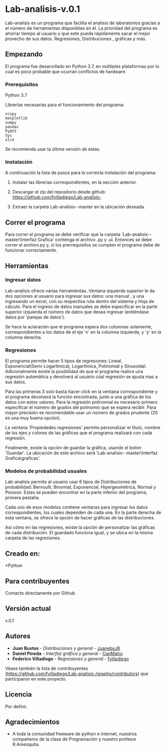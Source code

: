 
# Lab-analisis-v.0.1

Lab-analisis es un programa que facilita el analisis de laboratorios gracias a el número de herramientas disponibles en él. La prioridad del programa es ahorrar tiempo al usuario y que este pueda rápidamente sacar el mejor provecho de sus datos. Regresiones, Distribuciones , gráficas y más. 

## Empezando
El programa fue desarrollado en Python 3.7, en múltiples plataformas por lo cúal es poco probable que ocurran conflictos de hardware.

### Prerequisitos
Python 3.7

Librerías necesarias para el funcionamiento del programa:

```
scipy
matplotlib
numpy
pandas
PyQt5
Sys
xlrd
```
Se recomienda usar la última versión de estas.

### Instalación

A continuación la lista de pasos para la correcta instalación del programa:

1. Instalar las librerias correspondientes, en la sección anterior.

2. Descargar el zip del repositorio desde github: https://github.com/fvilladiego/Lab-analisis-

3. Extraer la carpeta Lab-analisis--master en la ubicación deseada.

## Correr el programa

Para correr el programa se debe verificar que la carpeta 'Lab-analisis--master\Interfaz Grafica\' contenga el archivo .py y .ui. Entonces se debe correr el archivo.py y, si los prerrequisitos se cumplen el programa debe de funcionar correctamente.

## Herramientas
### Ingresar datos 

Lab-analisis ofrece varias herramientas. Ventana izquierda superior le da dos opciones al usuario para ingresar sus datos: una manual , y una ingresando un excel, con su respectiva ruta dentro del sistema y Hoja de cálculo. Para el ingreso de datos manuales se debe especificar en la parte superior izquierda el número de datos que desea ingresar (entiéndase datos por 'parejas de datos').

Se hace la aclaración que el programa espera dos columnas solamente, correspondientes a los datos de el eje 'x' en la columna izquierda, y 'y' en la columna derecha.

### Regresiones

El programa permite hacer 5 tipos de regresiones: Lineal, Exponencial(Semi-Logarítmica), Logarítmica, Polinomial y Sinusoidal. Adicionalmente existe la posibilidad de que el programa realice una regresión automática y devolverá al usuario cúal regresión se ajusta mas a sus datos.

Para las primeras 3 solo basta hacer click en la ventana correspondiente y el programa devolverá la función encontrada, junto a una gráfica de los datos con estos valores. Para la regresión polinomial es necesario primero especificar el número de grados del polinomio que se espera recibir. Para mayor precisión es recomendable usar un número de grados prudente (20 es una muy buena opción).

La ventana 'Propiedades regresiones' permite personalizar el título, nombre de los ejes y colores de las gráficas que el programa realizará con cada regresión.

Finalmente, existe la opción de guardar la gráfica, usando el botón 'Guardar'. La ubicación de este archivo será 'Lab-analisis--master\Interfaz Grafica\graficas\'.

### Modelos de probabilidad usuales

Lab-analisis permite al usuario usar 6 tipos de Distribuciones de probabilidad: Bernoulli, Binomial, Exponencial, Hipergeométrica, Normal y Poisson. Estas se pueden encontrar en la parte inferior del programa, primera pestaña.

Cada uno de esos modelos contiene ventanas para ingresar los datos correspondientes, los cuales dependen de cada una. En la parte derecha de esta ventana, se ofrece la opción de hacer gráficas de las distribuciones.

Así cómo en las regresiones, existe la opción de personalizar las gráficas de cada distribución. El guardado funciona igual, y se ubica en la misma carpeta de las regresiones. 


## Creado en:

*Python

## Para contribuyentes

Contacto directamente por Github.

## Versión actual

v.0.1

## Autores

* **Juan Bustos** - *Distribuciones y general* - [JuanebsJ8](https://github.com/JuanebsJ8)
* **Daniel Pineda** - *Interfaz gráfica y general* - [CapMatro](https://github.com/CapMatro)
* **Federico Villadiego** - *Regresiones y general* - [fvilladiego](https://github.com/fvilladiego)

Véase también la lista de contribuyentes (https://github.com/fvilladiego/Lab-analisis-/graphs/contributors) que participaron en este proyecto.

## Licencia

Por definir.

## Agradecimientos

* A toda la comunidad freeware de python e internet, nuestros compañeros de la clase de Programación y nuestro profesor R.Amezquita. 
